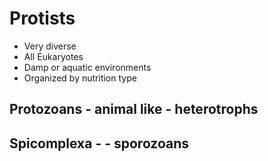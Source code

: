 # Protists
- Very diverse
- All Eukaryotes
- Damp or aquatic environments
- Organized by nutrition type

## Protozoans - animal like - heterotrophs

## Spicomplexa -  - sporozoans